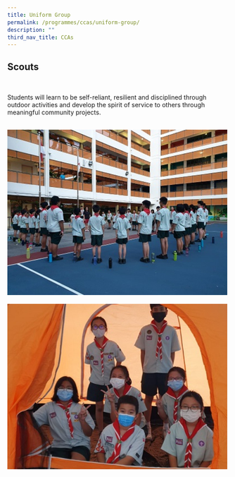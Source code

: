 ```yaml
---
title: Uniform Group
permalink: /programmes/ccas/uniform-group/
description: ""
third_nav_title: CCAs
---
```

## Scouts
<br>

<p>Students will learn to be self-reliant, resilient and disciplined through outdoor activities and develop the spirit of service to others through meaningful community projects.</p>

<br>
<img src="/images/scouts_1.jpg" 
         style="width:500px"
	/>
<br>
<br>
<img src="/images/scouts_2.jpg" 
         style="width:500px"
	/>
<br>